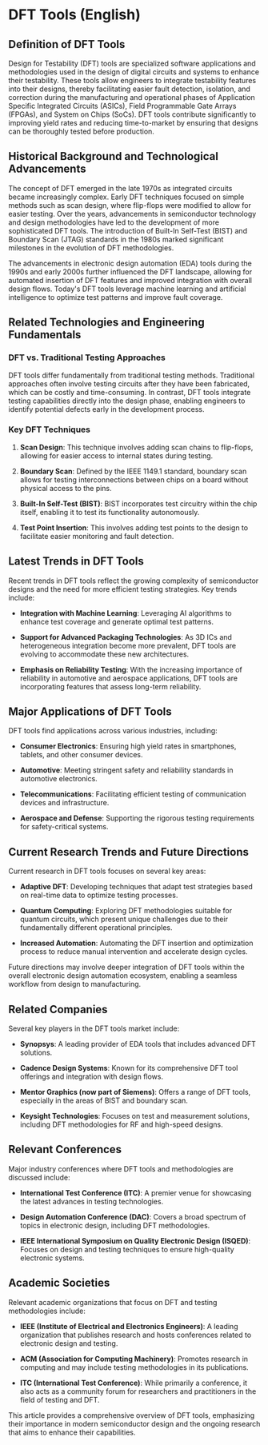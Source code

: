 # DFT Tools (English)

## Definition of DFT Tools

Design for Testability (DFT) tools are specialized software applications and methodologies used in the design of digital circuits and systems to enhance their testability. These tools allow engineers to integrate testability features into their designs, thereby facilitating easier fault detection, isolation, and correction during the manufacturing and operational phases of Application Specific Integrated Circuits (ASICs), Field Programmable Gate Arrays (FPGAs), and System on Chips (SoCs). DFT tools contribute significantly to improving yield rates and reducing time-to-market by ensuring that designs can be thoroughly tested before production.

## Historical Background and Technological Advancements

The concept of DFT emerged in the late 1970s as integrated circuits became increasingly complex. Early DFT techniques focused on simple methods such as scan design, where flip-flops were modified to allow for easier testing. Over the years, advancements in semiconductor technology and design methodologies have led to the development of more sophisticated DFT tools. The introduction of Built-In Self-Test (BIST) and Boundary Scan (JTAG) standards in the 1980s marked significant milestones in the evolution of DFT methodologies.

The advancements in electronic design automation (EDA) tools during the 1990s and early 2000s further influenced the DFT landscape, allowing for automated insertion of DFT features and improved integration with overall design flows. Today's DFT tools leverage machine learning and artificial intelligence to optimize test patterns and improve fault coverage.

## Related Technologies and Engineering Fundamentals

### DFT vs. Traditional Testing Approaches

DFT tools differ fundamentally from traditional testing methods. Traditional approaches often involve testing circuits after they have been fabricated, which can be costly and time-consuming. In contrast, DFT tools integrate testing capabilities directly into the design phase, enabling engineers to identify potential defects early in the development process.

### Key DFT Techniques

1. **Scan Design**: This technique involves adding scan chains to flip-flops, allowing for easier access to internal states during testing.
   
2. **Boundary Scan**: Defined by the IEEE 1149.1 standard, boundary scan allows for testing interconnections between chips on a board without physical access to the pins.
   
3. **Built-In Self-Test (BIST)**: BIST incorporates test circuitry within the chip itself, enabling it to test its functionality autonomously.

4. **Test Point Insertion**: This involves adding test points to the design to facilitate easier monitoring and fault detection.

## Latest Trends in DFT Tools

Recent trends in DFT tools reflect the growing complexity of semiconductor designs and the need for more efficient testing strategies. Key trends include:

- **Integration with Machine Learning**: Leveraging AI algorithms to enhance test coverage and generate optimal test patterns.
  
- **Support for Advanced Packaging Technologies**: As 3D ICs and heterogeneous integration become more prevalent, DFT tools are evolving to accommodate these new architectures.

- **Emphasis on Reliability Testing**: With the increasing importance of reliability in automotive and aerospace applications, DFT tools are incorporating features that assess long-term reliability.

## Major Applications of DFT Tools

DFT tools find applications across various industries, including:

- **Consumer Electronics**: Ensuring high yield rates in smartphones, tablets, and other consumer devices.
  
- **Automotive**: Meeting stringent safety and reliability standards in automotive electronics.

- **Telecommunications**: Facilitating efficient testing of communication devices and infrastructure.

- **Aerospace and Defense**: Supporting the rigorous testing requirements for safety-critical systems.

## Current Research Trends and Future Directions

Current research in DFT tools focuses on several key areas:

- **Adaptive DFT**: Developing techniques that adapt test strategies based on real-time data to optimize testing processes.

- **Quantum Computing**: Exploring DFT methodologies suitable for quantum circuits, which present unique challenges due to their fundamentally different operational principles.

- **Increased Automation**: Automating the DFT insertion and optimization process to reduce manual intervention and accelerate design cycles.

Future directions may involve deeper integration of DFT tools within the overall electronic design automation ecosystem, enabling a seamless workflow from design to manufacturing.

## Related Companies

Several key players in the DFT tools market include:

- **Synopsys**: A leading provider of EDA tools that includes advanced DFT solutions.
  
- **Cadence Design Systems**: Known for its comprehensive DFT tool offerings and integration with design flows.

- **Mentor Graphics (now part of Siemens)**: Offers a range of DFT tools, especially in the areas of BIST and boundary scan.

- **Keysight Technologies**: Focuses on test and measurement solutions, including DFT methodologies for RF and high-speed designs.

## Relevant Conferences

Major industry conferences where DFT tools and methodologies are discussed include:

- **International Test Conference (ITC)**: A premier venue for showcasing the latest advances in testing technologies.

- **Design Automation Conference (DAC)**: Covers a broad spectrum of topics in electronic design, including DFT methodologies.

- **IEEE International Symposium on Quality Electronic Design (ISQED)**: Focuses on design and testing techniques to ensure high-quality electronic systems.

## Academic Societies

Relevant academic organizations that focus on DFT and testing methodologies include:

- **IEEE (Institute of Electrical and Electronics Engineers)**: A leading organization that publishes research and hosts conferences related to electronic design and testing.

- **ACM (Association for Computing Machinery)**: Promotes research in computing and may include testing methodologies in its publications.

- **ITC (International Test Conference)**: While primarily a conference, it also acts as a community forum for researchers and practitioners in the field of testing and DFT. 

This article provides a comprehensive overview of DFT tools, emphasizing their importance in modern semiconductor design and the ongoing research that aims to enhance their capabilities.